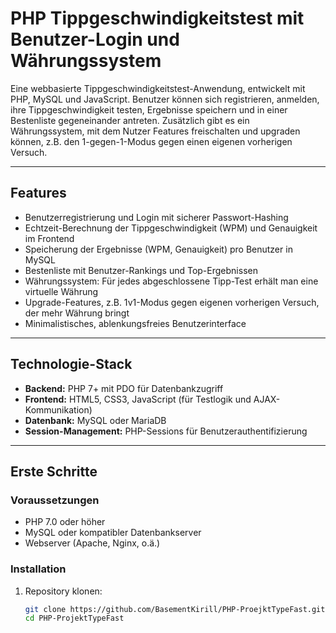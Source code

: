 # PHP Tippgeschwindigkeitstest mit Benutzer-Login und Währungssystem

Eine webbasierte Tippgeschwindigkeitstest-Anwendung, entwickelt mit PHP, MySQL und JavaScript. Benutzer können sich registrieren, anmelden, ihre Tippgeschwindigkeit testen, Ergebnisse speichern und in einer Bestenliste gegeneinander antreten. Zusätzlich gibt es ein Währungssystem, mit dem Nutzer Features freischalten und upgraden können, z.B. den 1-gegen-1-Modus gegen einen eigenen vorherigen Versuch.

---

## Features

- Benutzerregistrierung und Login mit sicherer Passwort-Hashing
- Echtzeit-Berechnung der Tippgeschwindigkeit (WPM) und Genauigkeit im Frontend
- Speicherung der Ergebnisse (WPM, Genauigkeit) pro Benutzer in MySQL
- Bestenliste mit Benutzer-Rankings und Top-Ergebnissen
- Währungssystem: Für jedes abgeschlossene Tipp-Test erhält man eine virtuelle Währung
- Upgrade-Features, z.B. 1v1-Modus gegen eigenen vorherigen Versuch, der mehr Währung bringt
- Minimalistisches, ablenkungsfreies Benutzerinterface

---

## Technologie-Stack

- **Backend:** PHP 7+ mit PDO für Datenbankzugriff
- **Frontend:** HTML5, CSS3, JavaScript (für Testlogik und AJAX-Kommunikation)
- **Datenbank:** MySQL oder MariaDB
- **Session-Management:** PHP-Sessions für Benutzerauthentifizierung

---

## Erste Schritte

### Voraussetzungen

- PHP 7.0 oder höher
- MySQL oder kompatibler Datenbankserver
- Webserver (Apache, Nginx, o.ä.)

### Installation

1. Repository klonen:

   ```bash
   git clone https://github.com/BasementKirill/PHP-ProejktTypeFast.git
   cd PHP-ProjektTypeFast


